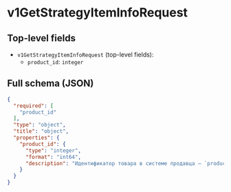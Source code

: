 # v1GetStrategyItemInfoRequest

## Top-level fields
- `v1GetStrategyItemInfoRequest` (top-level fields):
  - `product_id`: `integer`

## Full schema (JSON)
```json
{
  "required": [
    "product_id"
  ],
  "type": "object",
  "title": "object",
  "properties": {
    "product_id": {
      "type": "integer",
      "format": "int64",
      "description": "Идентификатор товара в системе продавца — `product_id`."
    }
  }
}
```

